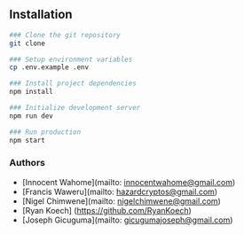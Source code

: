 ## Installation

```bash
### Clone the git repository
git clone

### Setup environment variables
cp .env.example .env

### Install project dependencies
npm install

### Initialize development server
npm run dev

### Run production
npm start
```

### Authors

- [Innocent Wahome](mailto: innocentwahome@gmail.com)
- [Francis Waweru](mailto: hazardcryptos@gmail.com)
- [Nigel Chimwene](mailto: nigelchimwene@gmail.com)
- [Ryan Koech] (https://github.com/RyanKoech)
- [Joseph Gicuguma](mailto: gicugumajoseph@gmail.com)
